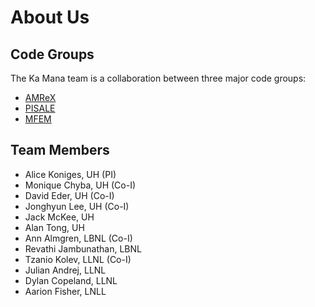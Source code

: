 # About Us
## Code Groups
The Ka Mana team is a collaboration between three major code groups:

* [AMReX](https://amrex-codes.github.io/amrex/)
* [PISALE](https://pisale.bitbucket.io/)
* [MFEM](https://mfem.org/)

## Team Members
* Alice Koniges, UH (PI)
* Monique Chyba, UH (Co-I)
* David Eder, UH (Co-I)
* Jonghyun Lee, UH (Co-I)
* Jack McKee, UH
* Alan Tong, UH
* Ann Almgren, LBNL (Co-I)
* Revathi Jambunathan, LBNL
* Tzanio Kolev, LLNL (Co-I)
* Julian Andrej, LLNL
* Dylan Copeland, LLNL
* Aarion Fisher, LNLL
